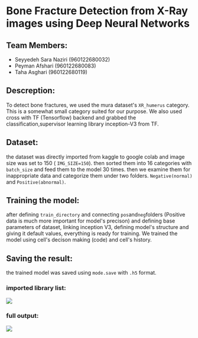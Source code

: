 ﻿# Bone Fracture Detection from X-Ray images using Deep Neural Networks

## [](https://github.com/alitourani/ci-class-9802/tree/master/12-bone-fracture-detection#team-members)Team Members:

-   Seyyedeh Sara Naziri (960122680032)
-   Peyman Afshari (960122680083)
-   Taha Asghari (960122680119)

## [](https://github.com/alitourani/ci-class-9802/tree/master/12-bone-fracture-detection#descreption)Descreption:

To detect bone fractures, we used the mura dataset's `XR_humerus` category. This is a somewhat small category suited for our purpose.
We also used cross with TF (Tensorflow) backend and grabbed the classification,supervisor learning library inception-V3 from TF.

## [](https://github.com/alitourani/ci-class-9802/tree/master/12-bone-fracture-detection#dataset)Dataset:
the dataset was directly imported from kaggle to google colab and image size was set to 150 ( `IMG_SIZE=150`). then sorted them into 16 categories with `batch_size` and feed them to the model 30 times.
then we examine them for inappropriate data and categorize them under two folders. `Negative(normal)` and `Positive(abnormal)`. 
## [](https://github.com/alitourani/ci-class-9802/tree/master/12-bone-fracture-detection#training)Training the model:
after defining `train_directory` and connecting `pos`and`neg`folders (Positive data is much more important for model's precison) and defining base parameters of dataset, linking inception V3, defining model's structure and giving it default values, everything is ready for training.
We trained the model using cell's decison making (code) and cell's history.
## [](https://github.com/alitourani/ci-class-9802/tree/master/12-bone-fracture-detection#result)Saving the result:
the trained model was saved using `mode.save` with `.h5` format.

### [](https://github.com/alitourani/ci-class-9802/tree/master/12-bone-fracture-detection#dataset)imported library list:

![](https://user-images.githubusercontent.com/6348644/88411421-24689b80-cded-11ea-9147-2e76b35ba76e.png)
### full output:
![](https://user-images.githubusercontent.com/6348644/88411584-71e50880-cded-11ea-87c5-13bf705c62ed.png)
